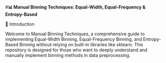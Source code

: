 #**📊 Manual Binning Techniques: Equal-Width, Equal-Frequency & Entropy-Based**

🚀 Introduction

Welcome to Manual Binning Techniques, a comprehensive guide to implementing Equal-Width Binning, Equal-Frequency Binning, and Entropy-Based Binning without relying on built-in libraries like sklearn. This repository is designed for those who want to deeply understand and manually implement binning methods in data preprocessing.
